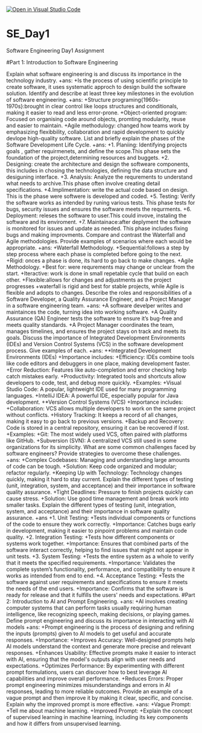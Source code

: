 [![Open in Visual Studio Code](https://classroom.github.com/assets/open-in-vscode-2e0aaae1b6195c2367325f4f02e2d04e9abb55f0b24a779b69b11b9e10269abc.svg)](https://classroom.github.com/online_ide?assignment_repo_id=15566355&assignment_repo_type=AssignmentRepo)
# SE_Day1
Software Engineering Day1 Assignment

#Part 1: Introduction to Software Engineering

Explain what software engineering is and discuss its importance in the technology industry.
+ans:
+Is the process of using scientific principle to create software, it uses systematic approch to design build the software solution.
Identify and describe at least three key milestones in the evolution of software engineering.
+ans:
+Structure programing{1960s-1970s}:brought in clear control like loops structures and conditionals, making it easier to read and less error-prone.
+Object-oriented program: Focused on organising code around objects, promting modularity, reuse and easier to maintain.
+Agile methodulogy: changed how teams work by emphasizing flexibbility, collaboration and rapid development to quickly devlope high-quality software.
List and briefly explain the phases of the Software Development Life Cycle.
+ans:
+1. Planiing: Identifying projects goals , gather requirmenets, and define the scope.This phase sets the foundation of the project,determining resources and buggets.
+2. Designing: create the architecture and design the softweare components, this includes in chosing the technologies, defining the data structure and desiguning interface.
+3. Analysis: Analyze the requrements to understand what needs to archive.This phase often involve creating detail specifications.
+4.Implimentation: write the actual code based on design. This is the phase were softwere is developed and coded.
+5. Testing: Verify the software works as intended by runing various tests. This phase tests for bugs, security issues and ensures the software meets the requrments.
+6. Deployment: releses the software to user.This could invove, instaling the software and its enviroment.
+7. Maintainace:after deplyment the software is monitored for issues and  update as needed. This phase includes fixing bugs and making improvments.
Compare and contrast the Waterfall and Agile methodologies. Provide examples of scenarios where each would be appropriate.
+ans:
+Waterfall Methodology.
+Sequential:follows a step by step process where each phase is completed before going to the next.
+Rigid: onces a phase is done, its hard to go back to make changes.
 +Agile Methodology.
+Best for: were requrements may change or unclear from the start.
+Iteractive: work is done in small repetable cycle that build on each other.
+Flexible:allows for changes and adjustments as the project progresses
+waterfall is rigid and best for stable projects, while Agile is flexible and adopts to changes.
Describe the roles and responsibilities of a Software Developer, a Quality Assurance Engineer, and a Project Manager in a software engineering team.
+ans:
+A software develper writes and maintainces the code, turning idea into working software.
+A Quality Assurance (QA) Engineer tests the software to ensure it’s bug-free and meets quality standards.
+A Project Manager coordinates the team, manages timelines, and ensures the project stays on track and meets its goals.
Discuss the importance of Integrated Development Environments (IDEs) and Version Control Systems (VCS) in the software development process. Give examples of each.
+ans:
+*Integrated Development Environments (IDEs)
+Importance includes:
+Efficiency: IDEs combine tools like code editors and debuggers in one place, making development faster.
+Error Reduction: Features like auto-completion and error checking help catch mistakes early.
+Productivity: Integrated tools and shortcuts allow developers to code, test, and debug more quickly.
+Examples:
+Visual Studio Code: A popular, lightweight IDE used for many programming languages.
+IntelliJ IDEA: A powerful IDE, especially popular for Java development.
+*Version Control Systems (VCS)
+Importance includes:
+Collaboration: VCS allows multiple developers to work on the same project without conflicts.
+History Tracking: It keeps a record of all changes, making it easy to go back to previous versions.
+Backup and Recovery: Code is stored in a central repository, ensuring it can be recovered if lost.
+Examples:
+Git: The most widely used VCS, often paired with platforms like GitHub.
+Subversion (SVN): A centralized VCS still used in some organizations for its simplicity.
What are some common challenges faced by software engineers? Provide strategies to overcome these challenges.
+ans:
+Complex Codebases: Managing and understanding large amounts of code can be tough.
+Solution: Keep code organized and modular; refactor regularly.
+Keeping Up with Technology: Technology changes quickly, making it hard to stay current.
Explain the different types of testing (unit, integration, system, and acceptance) and their importance in software quality assurance.
+Tight Deadlines: Pressure to finish projects quickly can cause stress.
+Solution: Use good time management and break work into smaller tasks.
Explain the different types of testing (unit, integration, system, and acceptance) and their importance in software quality assurance.
+ans
+1. Unit Testing:
+Tests individual components or functions of the code to ensure they work correctly.
+Importance: Catches bugs early in development, making it easier to pinpoint problems and maintain code quality.
+2. Integration Testing:
+Tests how different components or systems work together.
+Importance: Ensures that combined parts of the software interact correctly, helping to find issues that might not appear in unit tests.
+3. System Testing:
+Tests the entire system as a whole to verify that it meets the specified requirements.
+Importance: Validates the complete system’s functionality, performance, and compatibility to ensure it works as intended from end to end.
+4. Acceptance Testing:
+Tests the software against user requirements and specifications to ensure it meets the needs of the end users.
+Importance: Confirms that the software is ready for release and that it fulfills the users' needs and expectations.
#Part 2: Introduction to AI and Prompt Engineering.
+ans:
+AI involves creating computer systems that can perform tasks usually requiring human intelligence, like recognizing speech, making decisions, or playing games.
Define prompt engineering and discuss its importance in interacting with AI models
+ans:
+Prompt engineering is the process of designing and refining the inputs (prompts) given to AI models to get useful and accurate responses.
+Importance:
+Improves Accuracy: Well-designed prompts help AI models understand the context and generate more precise and relevant responses.
+Enhances Usability: Effective prompts make it easier to interact with AI, ensuring that the model's outputs align with user needs and expectations.
+Optimizes Performance: By experimenting with different prompt formulations, users can discover how to best leverage AI capabilities and improve overall performance.
+Reduces Errors: Proper prompt engineering minimizes misunderstandings and errors in AI responses, leading to more reliable outcomes.
Provide an example of a vague prompt and then improve it by making it clear, specific, and concise. Explain why the improved prompt is more effective.
+ans:
+Vague Prompt:
+Tell me about machine learning.
+Improved Prompt:
+Explain the concept of supervised learning in machine learning, including its key components and how it differs from unsupervised learning.
